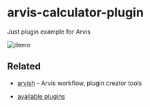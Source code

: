 # arvis-calculator-plugin

Just plugin example for Arvis

![demo](https://user-images.githubusercontent.com/18283033/122417918-d2140880-cfc4-11eb-89d4-b06f2f98708b.PNG)


## Related

- [arvish](https://github.com/jopemachine/arvish) - Arvis workflow, plugin creator tools

- [available plugins](https://github.com/jopemachine/arvis/blob/master/documents/plugin-links.md)
